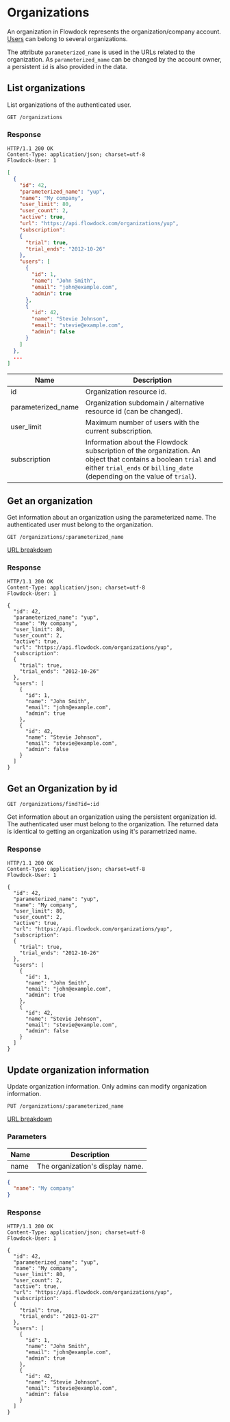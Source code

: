 # Organizations

An organization in Flowdock represents the organization/company account. [Users](users) can belong to several organizations.

The attribute `parameterized_name` is used in the URLs related to the organization. As `parameterized_name` can
be changed by the account owner, a persistent `id` is also provided in the data.

## List organizations

List organizations of the authenticated user.

```
GET /organizations
```

### Response
```
HTTP/1.1 200 OK
Content-Type: application/json; charset=utf-8
Flowdock-User: 1
```
```json
[
  {
    "id": 42,
    "parameterized_name": "yup",
    "name": "My company",
    "user_limit": 80,
    "user_count": 2,
    "active": true,
    "url": "https://api.flowdock.com/organizations/yup",
    "subscription":
    {
      "trial": true,
      "trial_ends": "2012-10-26"
    },
    "users": [
      {
        "id": 1,
        "name": "John Smith",
        "email": "john@example.com",
        "admin": true
      },
      {
        "id": 42,
        "name": "Stevie Johnson",
        "email": "stevie@example.com",
        "admin": false
      }
    ]
  },
  ...
]
```

| Name          | Description  |
| ------------- | ------------ |
| id | Organization resource id. |
| parameterized_name | Organization subdomain / alternative resource id (can be changed). |
| user_limit | Maximum number of users with the current subscription. |
| subscription | Information about the Flowdock subscription of the organization. An object that contains a boolean `trial` and either `trial_ends` or `billing_date` (depending on the value of `trial`). |

## Get an organization

Get information about an organization using the parameterized name. The authenticated user must belong to the organization.

```
GET /organizations/:parameterized_name
```
[URL breakdown](rest#/url-breakdown)

### Response
```
HTTP/1.1 200 OK
Content-Type: application/json; charset=utf-8
Flowdock-User: 1
```
```
{
  "id": 42,
  "parameterized_name": "yup",
  "name": "My company",
  "user_limit": 80,
  "user_count": 2,
  "active": true,
  "url": "https://api.flowdock.com/organizations/yup",
  "subscription":
  {
    "trial": true,
    "trial_ends": "2012-10-26"
  },
  "users": [
    {
      "id": 1,
      "name": "John Smith",
      "email": "john@example.com",
      "admin": true
    },
    {
      "id": 42,
      "name": "Stevie Johnson",
      "email": "stevie@example.com",
      "admin": false
    }
  ]
}
```

## Get an Organization by id

```
GET /organizations/find?id=:id
```

Get information about an organization using the persistent organization id. The authenticated user
must belong to the organization. The returned data is identical to getting an organization using
it's parametrized name.

### Response
```
HTTP/1.1 200 OK
Content-Type: application/json; charset=utf-8
Flowdock-User: 1
```
```
{
  "id": 42,
  "parameterized_name": "yup",
  "name": "My company",
  "user_limit": 80,
  "user_count": 2,
  "active": true,
  "url": "https://api.flowdock.com/organizations/yup",
  "subscription":
  {
    "trial": true,
    "trial_ends": "2012-10-26"
  },
  "users": [
    {
      "id": 1,
      "name": "John Smith",
      "email": "john@example.com",
      "admin": true
    },
    {
      "id": 42,
      "name": "Stevie Johnson",
      "email": "stevie@example.com",
      "admin": false
    }
  ]
}
```

## Update organization information

Update organization information. Only admins can modify organization information.

```
PUT /organizations/:parameterized_name
```
[URL breakdown](rest#/url-breakdown)

### Parameters

| Name          | Description  |
| ------------- | ------------ |
| name | The organization's display name. |

```json
{
  "name": "My company"
}
```

### Response
```
HTTP/1.1 200 OK
Content-Type: application/json; charset=utf-8
Flowdock-User: 1
```
```
{
  "id": 42,
  "parameterized_name": "yup",
  "name": "My company",
  "user_limit": 80,
  "user_count": 2,
  "active": true,
  "url": "https://api.flowdock.com/organizations/yup",
  "subscription":
  {
    "trial": true,
    "trial_ends": "2013-01-27"
  },
  "users": [
    {
      "id": 1,
      "name": "John Smith",
      "email": "john@example.com",
      "admin": true
    },
    {
      "id": 42,
      "name": "Stevie Johnson",
      "email": "stevie@example.com",
      "admin": false
    }
  ]
}
```
